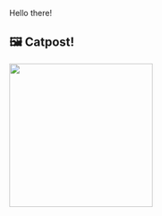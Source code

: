 Hello there!



## 🖼️ Catpost!

<sub>
    <img src="https://cdn2.thecatapi.com/images/Wrrjbll_V_640.jpg" height="256">
</sub>


